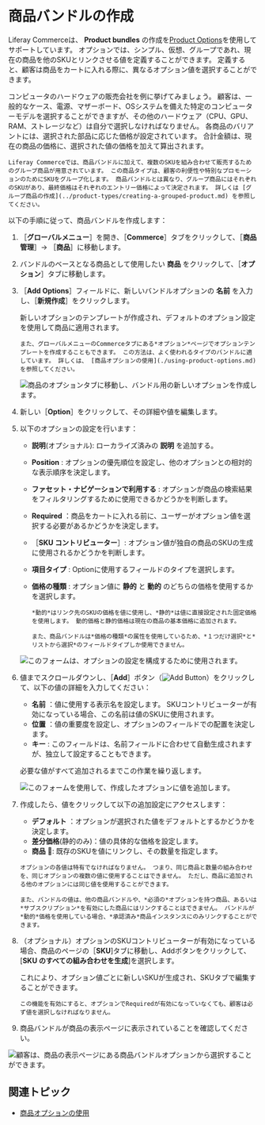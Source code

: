 # 商品バンドルの作成

Liferay Commerceは、 **Product bundles** の作成を[Product Options](./using-product-options.md)を使用してサポートしています。 オプションでは、シンプル、仮想、グループであれ、現在の商品を他のSKUとリンクさせる値を定義することができます。 定義すると、顧客は商品をカートに入れる際に、異なるオプション値を選択することができます。

コンピュータのハードウェアの販売会社を例に挙げてみましょう。 顧客は、一般的なケース、電源、マザーボード、OSシステムを備えた特定のコンピューターモデルを選択することができますが、その他のハードウェア（CPU、GPU、RAM、ストレージなど）は自分で選択しなければなりません。 各商品のバリアントには、選択された部品に応じた価格が設定されています。 合計金額は、現在の商品の価格に、選択された値の価格を加えて算出されます。

```{note}
Liferay Commerceでは、商品バンドルに加えて、複数のSKUを組み合わせて販売するためのグループ商品が用意されています。 この商品タイプは、顧客の利便性や特別なプロモーションのためにSKUをグループ化します。 商品バンドルとは異なり、グループ商品にはそれぞれのSKUがあり、最終価格はそれぞれのエントリー価格によって決定されます。 詳しくは [グループ商品の作成](../product-types/creating-a-grouped-product.md) を参照してください。
```

以下の手順に従って、商品バンドルを作成します：

1. ［**グローバルメニュー**］を開き、［**Commerce**］タブをクリックして、［**商品管理**］&rarr; ［**商品**］に移動します。

1. バンドルのベースとなる商品として使用したい **商品** をクリックして、［**オプション**］タブに移動します。

1. ［**Add Options**］フィールドに、新しいバンドルオプションの **名前** を入力し、［**新規作成**］をクリックします。

   新しいオプションのテンプレートが作成され、デフォルトのオプション設定を使用して商品に適用されます。

   ```{tip}
   また、グローバルメニューのCommerceタブにある*オプション*ページでオプションテンプレートを作成することもできます。 この方法は、よく使われるタイプのバンドルに適しています。 詳しくは、 [商品オプションの使用](./using-product-options.md) を参照してください。
   ```

   ![商品のオプションタブに移動し、バンドル用の新しいオプションを作成します。](./creating-product-bundles/images/01.png)

1. 新しい［**Option**］をクリックして、その詳細や値を編集します。

1. 以下のオプションの設定を行います：

   * **説明**(オプショナル): ローカライズ済みの **説明** を追加する。
   * **Position** : オプションの優先順位を設定し、他のオプションとの相対的な表示順序を決定します。
   * **ファセット・ナビゲーションで利用する** : オプションが商品の検索結果をフィルタリングするために使用できるかどうかを判断します。
   * **Required** ：商品をカートに入れる前に、ユーザーがオプション値を選択する必要があるかどうかを決定します。
   * ［**SKU コントリビューター**］: オプション値が独自の商品のSKUの生成に使用されるかどうかを判断します。
   * **項目タイプ** : Optionに使用するフィールドのタイプを選択します。
   * **価格の種類** : オプション値に **静的** と **動的** のどちらの価格を使用するかを選択します。

      ```{note}
      *動的*はリンク先のSKUの価格を値に使用し、*静的*は値に直接設定された固定価格を使用します。 動的価格と静的価格は現在の商品の基本価格に追加されます。

      また、商品バンドルは*価格の種類*の属性を使用しているため、*１つだけ選択*と*リストから選択*のフィールドタイプしか使用できません。
      ```

   ![このフォームは、オプションの設定を構成するために使用されます。](./creating-product-bundles/images/02.png)

1. 値までスクロールダウンし、［**Add**］ボタン（![Add Button](../../../images/icon-add.png)）をクリックして、以下の値の詳細を入力してください：

   * **名前** ：値に使用する表示名を設定します。 SKUコントリビューターが有効になっている場合、この名前は値のSKUに使用されます。
   * **位置** ：値の重要度を設定し、オプションのフィールドでの配置を決定します。
   * **キー** : このフィールドは、名前フィールドに合わせて自動生成されますが、独立して設定することもできます。

   必要な値がすべて追加されるまでこの作業を繰り返します。

   ![このフォームを使用して、作成したオプションに値を追加します。](./creating-product-bundles/images/03.png)

1. 作成したら、値をクリックして以下の追加設定にアクセスします：

   * **デフォルト** ：オプションが選択された値をデフォルトとするかどうかを決定します。
   * **差分価格**(静的のみ)：値の具体的な価格を設定します。
   * **商品** :  既存のSKUを値にリンクし、その数量を指定します。

   ```{important}
   オプションの各値は特有でなければなりません。 つまり、同じ商品と数量の組み合わせを、同じオプションの複数の値に使用することはできません。 ただし、商品に追加される他のオプションには同じ値を使用することができます。

   また、バンドルの値は、他の商品バンドルや、*必須の*オプションを持つ商品、あるいは*サブスクリプション*を有効にした商品にはリンクすることはできません。 バンドルが*動的*価格を使用している場合、*承認済み*商品インスタンスにのみリンクすることができます。
   ```

1. （オプショナル）オプションのSKUコントリビューターが有効になっている場合、商品のページの［**SKU**]タブに移動し、Addボタンをクリックして、[**SKU のすべての組み合わせを生成**]を選択します。

   これにより、オプション値ごとに新しいSKUが生成され、SKUタブで編集することができます。

   ```{important}
   この機能を有効にすると、オプションでRequiredが有効になっていなくても、顧客は必ず値を選択しなければなりません。
   ```

1. 商品バンドルが商品の表示ページに表示されていることを確認してください。

![顧客は、商品の表示ページにある商品バンドルオプションから選択することができます。](./creating-product-bundles/images/04.png)

## 関連トピック

* [商品オプションの使用](./using-product-options.md)
